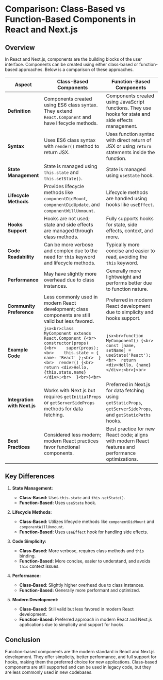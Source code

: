 # Comparison: Class-Based vs Function-Based Components in React and Next.js

## Overview

In React and Next.js, components are the building blocks of the user interface. Components can be created using either class-based or function-based approaches. Below is a comparison of these approaches.

| **Aspect**                     | **Class-Based Components**                                              | **Function-Based Components**                                           |
|--------------------------------|--------------------------------------------------------------------------|--------------------------------------------------------------------------|
| **Definition**                 | Components created using ES6 class syntax. They extend `React.Component` and have lifecycle methods. | Components created using JavaScript functions. They use hooks for state and side effects management. |
| **Syntax**                     | Uses ES6 class syntax with `render()` method to return JSX.                | Uses function syntax with direct return of JSX or using `return` statements inside the function. |
| **State Management**           | State is managed using `this.state` and `this.setState()`.                   | State is managed using `useState` hook.                                      |
| **Lifecycle Methods**          | Provides lifecycle methods like `componentDidMount`, `componentDidUpdate`, and `componentWillUnmount`. | Lifecycle methods are handled using hooks like `useEffect`.                      |
| **Hooks Support**              | Hooks are not used; state and side effects are managed through class methods. | Fully supports hooks for state, side effects, context, and more.               |
| **Code Readability**           | Can be more verbose and complex due to the need for `this` keyword and lifecycle methods. | Typically more concise and easier to read, avoiding the `this` keyword.          |
| **Performance**                | May have slightly more overhead due to class instances.                      | Generally more lightweight and performs better due to function nature.         |
| **Community Preference**       | Less commonly used in modern React development; class components are still valid but less favored. | Preferred in modern React development due to simplicity and hooks support.       |
| **Example Code**               | ```jsx<br>class MyComponent extends React.Component {<br>  constructor(props) {<br>    super(props);<br>    this.state = { name: 'React' };<br>  }<br>  render() {<br>    return <div>Hello, {this.state.name}</div>;<br>  }<br>}<br>``` | ```jsx<br>function MyComponent() {<br>  const [name, setName] = useState('React');<br>  return <div>Hello, {name}</div>;<br>}<br>``` |
| **Integration with Next.js**   | Works with Next.js but requires `getInitialProps` or `getServerSideProps` methods for data fetching. | Preferred in Next.js for data fetching using `getStaticProps`, `getServerSideProps`, and `getStaticPaths` hooks. |
| **Best Practices**             | Considered less modern; modern React practices favor functional components. | Best practice for new React code; aligns with modern React features and performance optimizations. |

## Key Differences

1. **State Management:**
   - **Class-Based:** Uses `this.state` and `this.setState()`.
   - **Function-Based:** Uses `useState` hook.

2. **Lifecycle Methods:**
   - **Class-Based:** Utilizes lifecycle methods like `componentDidMount` and `componentWillUnmount`.
   - **Function-Based:** Uses `useEffect` hook for handling side effects.

3. **Code Simplicity:**
   - **Class-Based:** More verbose, requires class methods and `this` binding.
   - **Function-Based:** More concise, easier to understand, and avoids `this` context issues.

4. **Performance:**
   - **Class-Based:** Slightly higher overhead due to class instances.
   - **Function-Based:** Generally more performant and optimized.

5. **Modern Development:**
   - **Class-Based:** Still valid but less favored in modern React development.
   - **Function-Based:** Preferred approach in modern React and Next.js applications due to simplicity and support for hooks.

## Conclusion

Function-based components are the modern standard in React and Next.js development. They offer simplicity, better performance, and full support for hooks, making them the preferred choice for new applications. Class-based components are still supported and can be used in legacy code, but they are less commonly used in new codebases.

